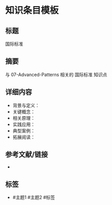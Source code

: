 # 知识条目模板

## 标题

国际标准

## 摘要

与 07-Advanced-Patterns 相关的 国际标准 知识点

## 详细内容

- 背景与定义：
- 关键概念：
- 相关原理：
- 实践应用：
- 典型案例：
- 拓展阅读：

## 参考文献/链接

-

## 标签

- #主题1 #主题2 #标签
